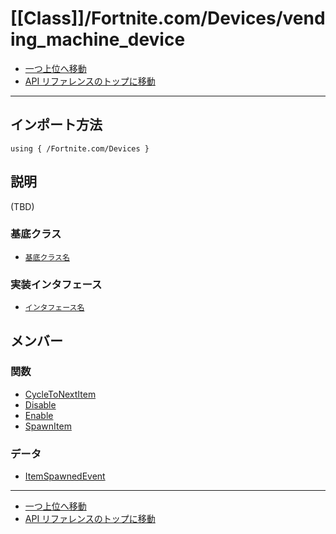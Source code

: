 # [[Class]]/Fortnite.com/Devices/vending_machine_device

- [一つ上位へ移動](../main.md)
- [API リファレンスのトップに移動](../../../main.md)

---

## インポート方法

```verse
using { /Fortnite.com/Devices }
```

## 説明

(TBD)

### 基底クラス

- [`基底クラス名`]()

### 実装インタフェース

- [`インタフェース名`]()

## メンバー

### 関数

- [CycleToNextItem](./F_CycleToNextItem/main.md)
- [Disable](./F_Disable/main.md)
- [Enable](./F_Enable/main.md)
- [SpawnItem](./F_SpawnItem/main.md)

### データ

- [ItemSpawnedEvent](./D_ItemSpawnedEvent/main.md)

---

- [一つ上位へ移動](../main.md)
- [API リファレンスのトップに移動](../../../main.md)
